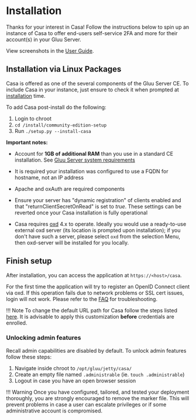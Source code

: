 # Installation 
Thanks for your interest in Casa! Follow the instructions below to spin up an instance of Casa to offer end-users self-service 2FA and more for their account(s) in your Gluu Server.

View screenshots in the [User Guide](../user-guide.md).
 
## Installation via Linux Packages 

Casa is offered as one of the several components of the Gluu Server CE. To include Casa in your instance, just ensure to check it when prompted at [installation](https://gluu.org/docs/ce/4.4/installation-guide/) time.

To add Casa post-install do the following:

1. Login to chroot
1. `cd /install/community-edition-setup`
1. Run `./setup.py --install-casa`


**Important notes:**

- Account for **1GB of additional RAM** than you use in a standard CE installation. See [Gluu Server system requirements](https://gluu.org/docs/ce/4.4/installation-guide/#system-requirements)

- It is required your installation was configured to use a FQDN for hostname, not an IP address

- Apache and oxAuth are required components

- Ensure your server has "dynamic registration" of clients enabled and that "returnClientSecretOnRead" is set to *true*. These settings can be reverted once your Casa installation is fully operational 

- Casa requires [oxd](https://gluu.org/docs/oxd) 4.x to operate. Ideally you would use a ready-to-use external oxd server (its location is prompted upon installation); if you don't have such a server, please select `oxd` from the selection Menu, then oxd-server will be installed for you locally. 

## Finish setup

After installation, you can access the application at `https://<host>/casa`. 

For the first time the application will try to register an OpenID Connect client via oxd. If this operation fails due to network problems or SSL cert issues, login will not work. Please refer to the [FAQ](./faq.md#oxd) for troubleshooting.

!!! Note 
    To change the default URL path for Casa follow the steps listed [here](change-context-path.md). It is advisable to apply this customization **before** credentials are enrolled. 

### Unlocking admin features

Recall admin capabilities are disabled by default. To unlock admin features follow these steps:

1. Navigate inside chroot to `/opt/gluu/jetty/casa/`
1. Create an empty file named `.administrable` (ie. `touch .administrable`)
1. Logout in case you have an open browser session

!!! Warning
    Once you have configured, tailored, and tested your deployment thoroughly, you are strongly encouraged to remove the marker file. This will prevent problems in case a user can escalate privileges or if some administrative account is compromised.

<!--
### A word on security

In a clustered or containerized deployment, admin features and user features should run on different nodes. It is responsibility of the administrator to enable admin features on a specific (small) set of nodes and make those publically inaccessible, for instance, by removing them from the load balancer.
-->
